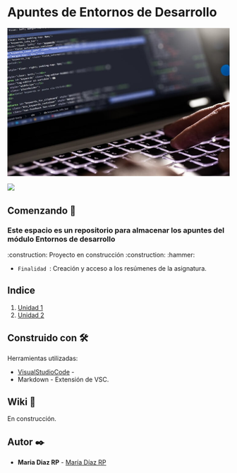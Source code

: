 # Apuntes de Entornos de Desarrollo

![Image_1 Entornos de desarrollo](https://github.com/mdrp93/ENTORNOS-1-DAW/blob/main/entornos-de-desarrollo-2.jpg)                                                                                                                      
<p align="left">
   <img src="https://img.shields.io/badge/STATUS-EN%20DESAROLLO-green">
   </p>

## Comenzando 🚀
<h3 Descrisción del proyecto:> Este espacio es un repositorio para almacenar los apuntes del módulo Entornos de desarrollo </h3
<h4 align="left">
:construction: Proyecto en construcción :construction:
</h4> :hammer: 

- `Finalidad `: Creación y acceso a los resúmenes de la asignatura.

## Indice
1. [Unidad 1](#Unidad_1)
2. [Unidad 2](#Unidad_2)

## Construido con 🛠️

Herramientas utilizadas:

* [VisualStudioCode](https://code.visualstudio.com/) - 
* Markdown - Extensión de VSC.

## Wiki 📖
En construcción.

## Autor ✒️
* **Maria Diaz RP** - [María Díaz RP](https://github.com/mdrp93?tab=overview&from=2023-09-01&to=2023-09-30)

